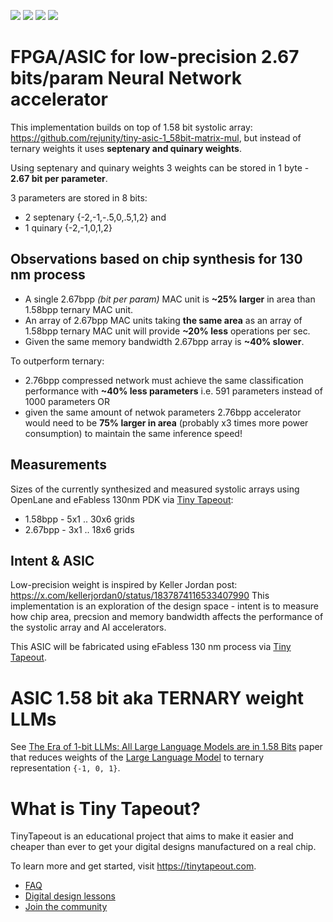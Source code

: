 ![](../../workflows/gds/badge.svg) ![](../../workflows/docs/badge.svg) ![](../../workflows/test/badge.svg) ![](../../workflows/fpga/badge.svg)


# FPGA/ASIC for low-precision 2.67 bits/param Neural Network accelerator

This implementation builds on top of 1.58 bit systolic array: https://github.com/rejunity/tiny-asic-1_58bit-matrix-mul, but instead of ternary weights it uses **septenary and quinary weights**.

Using septenary and quinary weights 3 weights can be stored in 1 byte - **2.67 bit per parameter**.

3 parameters are stored in 8 bits:
- 2 septenary {-2,-1,-.5,0,.5,1,2} and
- 1 quinary {-2,-1,0,1,2}

## Observations based on chip synthesis for 130 nm process
- A single 2.67bpp *(bit per param)* MAC unit is **~25% larger** in area than 1.58bpp ternary MAC unit.
- An array of 2.67bpp MAC units taking **the same area** as an array of 1.58bpp ternary MAC unit will provide **~20% less** operations per sec.
- Given the same memory bandwidth 2.67bpp array is **~40% slower**.

To outperform ternary:
- 2.76bpp compressed network must achieve the same classification performance with **~40% less parameters** i.e. 591 parameters instead of 1000 parameters OR
- given the same amount of netwok parameters 2.76bpp accelerator would need to be **75% larger in area** (probably x3 times more power consumption) to maintain the same inference speed!


## Measurements

Sizes of the currently synthesized and measured systolic arrays using OpenLane and eFabless 130nm PDK via [Tiny Tapeout](https://tinytapeout.com):
- 1.58bpp - 5x1 .. 30x6 grids
- 2.67bpp - 3x1 .. 18x6 grids


## Intent & ASIC
Low-precision weight is inspired by Keller Jordan post: https://x.com/kellerjordan0/status/1837874116533407990 This implementation is an exploration of the design space - intent is to measure how chip area, precsion and memory bandwidth affects the performance of the systolic array and AI accelerators.

This ASIC will be fabricated using eFabless 130 nm process via [Tiny Tapeout](https://tinytapeout.com).


# ASIC 1.58 bit aka TERNARY weight LLMs 

See [The Era of 1-bit LLMs: All Large Language Models are in 1.58 Bits](https://arxiv.org/pdf/2402.17764.pdf) paper that reduces weights of the [Large Language Model](https://en.wikipedia.org/wiki/Large_language_model) to ternary representation `{-1, 0, 1}`.


# What is Tiny Tapeout?

TinyTapeout is an educational project that aims to make it easier and cheaper than ever to get your digital designs manufactured on a real chip.

To learn more and get started, visit https://tinytapeout.com.
- [FAQ](https://tinytapeout.com/faq/)
- [Digital design lessons](https://tinytapeout.com/digital_design/)
- [Join the community](https://tinytapeout.com/discord)
